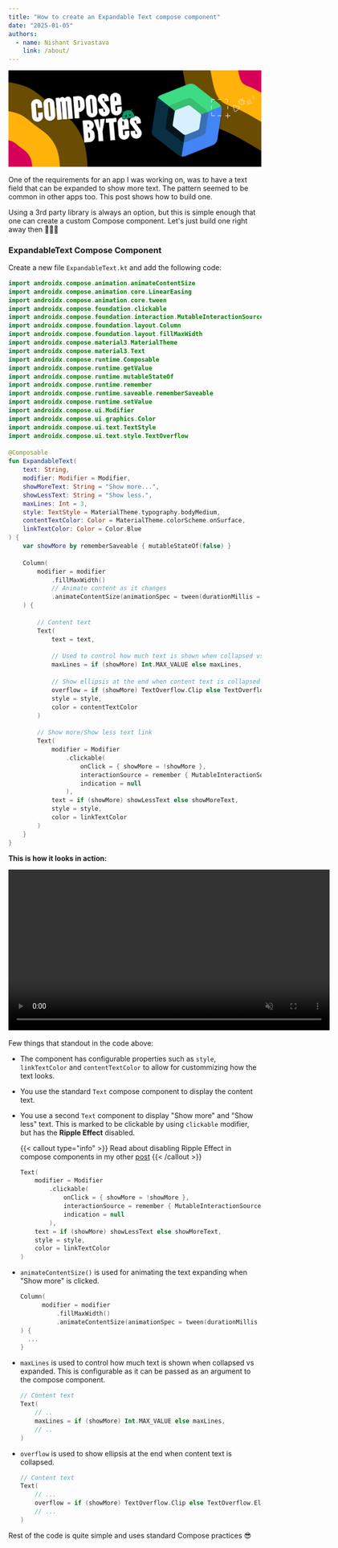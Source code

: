 ```yaml
---
title: "How to create an Expandable Text compose component"
date: "2025-01-05"
authors:
  - name: Nishant Srivastava
    link: /about/
---
```


![Banner](../header.jpg)

<!--Short abstract goes here-->

One of the requirements for an app I was working on, was to have a text field that can be expanded to show more text. The pattern seemed to be common in other apps too. This post shows how to build one.

<!--more-->

Using a 3rd party library is always an option, but this is simple enough that one can create a custom Compose component. Let's just build one right away then 👨🏻‍💻

### ExpandableText Compose Component

Create a new file `ExpandableText.kt` and add the following code:

```kt {filename="ExpandableText.kt"}
import androidx.compose.animation.animateContentSize
import androidx.compose.animation.core.LinearEasing
import androidx.compose.animation.core.tween
import androidx.compose.foundation.clickable
import androidx.compose.foundation.interaction.MutableInteractionSource
import androidx.compose.foundation.layout.Column
import androidx.compose.foundation.layout.fillMaxWidth
import androidx.compose.material3.MaterialTheme
import androidx.compose.material3.Text
import androidx.compose.runtime.Composable
import androidx.compose.runtime.getValue
import androidx.compose.runtime.mutableStateOf
import androidx.compose.runtime.remember
import androidx.compose.runtime.saveable.rememberSaveable
import androidx.compose.runtime.setValue
import androidx.compose.ui.Modifier
import androidx.compose.ui.graphics.Color
import androidx.compose.ui.text.TextStyle
import androidx.compose.ui.text.style.TextOverflow

@Composable
fun ExpandableText(
    text: String,
    modifier: Modifier = Modifier,
    showMoreText: String = "Show more...",
    showLessText: String = "Show less.",
    maxLines: Int = 3,
    style: TextStyle = MaterialTheme.typography.bodyMedium,
    contentTextColor: Color = MaterialTheme.colorScheme.onSurface,
    linkTextColor: Color = Color.Blue
) {
    var showMore by rememberSaveable { mutableStateOf(false) }

    Column(
        modifier = modifier
            .fillMaxWidth()
            // Animate content as it changes
            .animateContentSize(animationSpec = tween(durationMillis = 150, easing = LinearEasing))
    ) {

        // Content text
        Text(
            text = text,

            // Used to control how much text is shown when collapsed vs expanded
            maxLines = if (showMore) Int.MAX_VALUE else maxLines,

            // Show ellipsis at the end when content text is collapsed
            overflow = if (showMore) TextOverflow.Clip else TextOverflow.Ellipsis,
            style = style,
            color = contentTextColor
        )

        // Show more/Show less text link
        Text(
            modifier = Modifier
                .clickable(
                    onClick = { showMore = !showMore },
                    interactionSource = remember { MutableInteractionSource() },
                    indication = null
                ),
            text = if (showMore) showLessText else showMoreText,
            style = style,
            color = linkTextColor
        )
    }
}
```

**This is how it looks in action:**

<video controls autoplay muted width=640 src="expandable_text_preview.webm"></video>

Few things that standout in the code above:

- The component has configurable properties such as `style`, `linkTextColor` and `contentTextColor` to allow for custommizing how the text looks.

- You use the standard `Text` compose component to display the content text.

- You use a second `Text` component to display "Show more" and "Show less" text. This is marked to be clickable by using `clickable` modifier, but has the **Ripple Effect** disabled.

  {{< callout type="info" >}}
  Read about disabling Ripple Effect in compose components in my other [post](../removing-ripple-effect-from-clickable-components/)
  {{< /callout >}}

  ```kt {hl_lines=[3,4,5,6,7]}
  Text(
      modifier = Modifier
          .clickable(
              onClick = { showMore = !showMore },
              interactionSource = remember { MutableInteractionSource() },
              indication = null
          ),
      text = if (showMore) showLessText else showMoreText,
      style = style,
      color = linkTextColor
  )
  ```

- `animateContentSize()` is used for animating the text expanding when "Show more" is clicked.

  ```kt {hl_lines=[4]}
  Column(
        modifier = modifier
            .fillMaxWidth()
            .animateContentSize(animationSpec = tween(durationMillis = 150, easing = LinearEasing))
  ) {
    ...
  }
  ```

- `maxLines` is used to control how much text is shown when collapsed vs expanded. This is configurable as it can be passed as an argument to the compose component.

  ```kt {hl_lines=[4]}
  // Content text
  Text(
      // ..
      maxLines = if (showMore) Int.MAX_VALUE else maxLines,
      // ..
  )
  ```

- `overflow` is used to show ellipsis at the end when content text is collapsed.

  ```kt {hl_lines=[4]}
  // Content text
  Text(
      // ...
      overflow = if (showMore) TextOverflow.Clip else TextOverflow.Ellipsis,
      // ...
  )

  ```

Rest of the code is quite simple and uses standard Compose practices 😎
